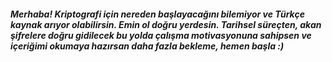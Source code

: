 ##### Merhaba! Kriptografi için nereden başlayacağını bilemiyor ve Türkçe kaynak arıyor olabilirsin. Emin ol doğru yerdesin. Tarihsel süreçten, akan şifrelere doğru gidilecek bu yolda çalışma motivasyonuna sahipsen ve içeriğimi okumaya hazırsan daha fazla bekleme, hemen başla :)



